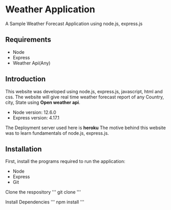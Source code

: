 # Weather Application 
A Sample Weather Forecast Application using node.js, express.js


## Requirements
- Node
- Express
- Weather Api(Any)

## Introduction
This website was developed using node.js, express.js, javascript, html and css. The website will give real time weather forecast report of any Country, city, State using **Open weather api**.

- Node version: 12.6.0
- Express version: 4.17.1

The Deployment server used here is **heroku**
The motive behind this website was to learn fundamentals of node.js, express.js.

## Installation
First, install the programs required to run the application:
- Node
- Express
- Git

Clone the respository
'''
git clone 
'''

Install Dependencies
'''
npm install
'''
